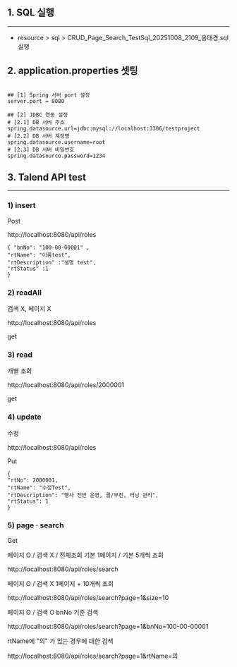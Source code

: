 ##  1. SQL 실행
---
- resource > sql > CRUD_Page_Search_TestSql_20251008_2109_옹태경.sql 실행

## 2. application.properties 셋팅

``` properties

## [1] Spring 서버 port 설정  
server.port = 8080  
  
## [2] JDBC 연동 설정  
# [2.1] DB 서버 주소  
spring.datasource.url=jdbc:mysql://localhost:3306/testproject  
# [2.2] DB 서버 계정명  
spring.datasource.username=root  
# [2.3] DB 서버 비밀번호  
spring.datasource.password=1234  

```

## 3. Talend API test
---

### 1) insert

Post

http://localhost:8080/api/roles

```
{ "bnNo": "100-00-00001" ,
"rtName": "이름test",
"rtDescription" :"설명 test",
"rtStatus" :1
}

```
### 2) readAll

검색 X, 페이지 X

http://localhost:8080/api/roles

get

### 3) read

개별 조회

http://localhost:8080/api/roles/2000001

get

### 4) update

수정

http://localhost:8080/api/roles

Put
```
{
"rtNo": 2000001,
"rtName": "수정Test",
"rtDescription": "행사 전반 운영, 콜/무전, 러닝 관리",
"rtStatus": 1
}
```

### 5) page · search 

Get

페이지 O / 검색 X / 전체조회
기본 1페이지 / 기본 5개씩 조회

http://localhost:8080/api/roles/search


페이지 O / 검색 X
1페이지 + 10개씩 조회

http://localhost:8080/api/roles/search?page=1&size=10

페이지 O / 검색 O
bnNo 기준 검색

http://localhost:8080/api/roles/search?page=1&bnNo=100-00-00001

rtName에 "의" 가 있는 경우에 대한 검색

http://localhost:8080/api/roles/search?page=1&rtName=의
